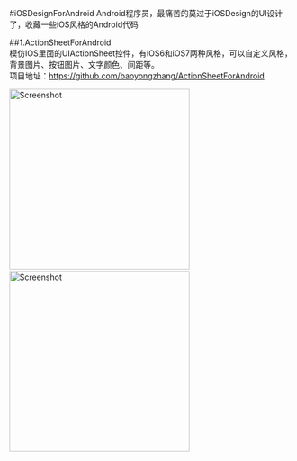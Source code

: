 #iOSDesignForAndroid
Android程序员，最痛苦的莫过于iOSDesign的UI设计了，收藏一些iOS风格的Android代码

##1.ActionSheetForAndroid</br>
模仿IOS里面的UIActionSheet控件，有iOS6和iOS7两种风格，可以自定义风格，背景图片、按钮图片、文字颜色、间距等。</br>
项目地址：https://github.com/baoyongzhang/ActionSheetForAndroid</br>
<p>
   <img src="https://raw.githubusercontent.com/baoyongzhang/ActionSheetForAndroid/master/screenshot-1.png" width="320" alt="Screenshot"/>
   &nbsp;&nbsp;
   <img src="https://raw.githubusercontent.com/baoyongzhang/ActionSheetForAndroid/master/screenshot-2.png" width="320" alt="Screenshot"/>
</p>